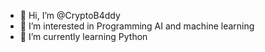- 👋 Hi, I’m @CryptoB4ddy
- 👀 I’m interested in Programming AI and machine learning
- 🌱 I’m currently learning Python


<!---
CryptoB4ddy/CryptoB4ddy is a ✨ special ✨ repository because its `README.md` (this file) appears on your GitHub profile.
You can click the Preview link to take a look at your changes.
--->
